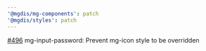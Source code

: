 ```yaml
---
'@mgdis/mg-components': patch
'@mgdis/styles': patch
---
```


[#496](https://gitlab.mgdis.fr/core/core-ui/core-ui/-/issues/496) mg-input-password: Prevent mg-icon style to be overridden
